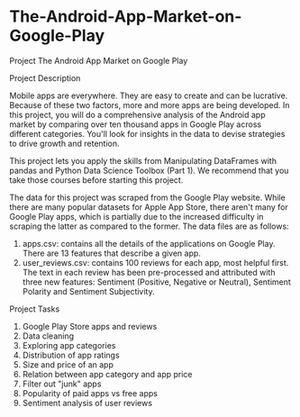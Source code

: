 # The-Android-App-Market-on-Google-Play
Project The Android App Market on Google Play

Project Description

Mobile apps are everywhere. They are easy to create and can be lucrative. Because of these two factors, more and more apps are being developed. In this project, you will do a comprehensive analysis of the Android app market by comparing over ten thousand apps in Google Play across different categories. You'll look for insights in the data to devise strategies to drive growth and retention.

This project lets you apply the skills from Manipulating DataFrames with pandas and Python Data Science Toolbox (Part 1). We recommend that you take those courses before starting this project.

The data for this project was scraped from the Google Play website. While there are many popular datasets for Apple App Store, there aren't many for Google Play apps, which is partially due to the increased difficulty in scraping the latter as compared to the former. The data files are as follows:

1. apps.csv: contains all the details of the applications on Google Play. There are 13 features that describe a given app.
2. user_reviews.csv: contains 100 reviews for each app, most helpful first. The text in each review has been pre-processed and attributed with three new features: Sentiment (Positive, Negative or Neutral), Sentiment Polarity and Sentiment Subjectivity.

Project Tasks
1. Google Play Store apps and reviews
2. Data cleaning
3. Exploring app categories
4. Distribution of app ratings
5. Size and price of an app
6. Relation between app category and app price
7. Filter out "junk" apps
8. Popularity of paid apps vs free apps
9. Sentiment analysis of user reviews
